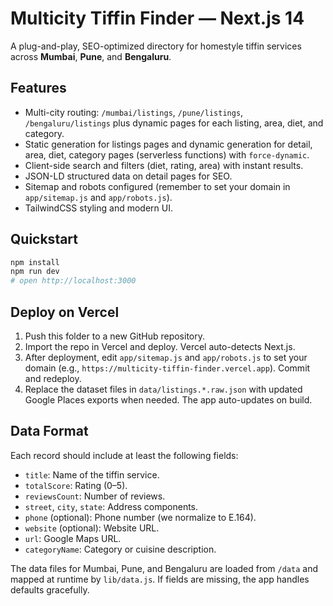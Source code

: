 # Multicity Tiffin Finder — Next.js 14

A plug-and-play, SEO-optimized directory for homestyle tiffin services across **Mumbai**, **Pune**, and **Bengaluru**.

## Features

- Multi-city routing: `/mumbai/listings`, `/pune/listings`, `/bengaluru/listings` plus dynamic pages for each listing, area, diet, and category.
- Static generation for listings pages and dynamic generation for detail, area, diet, category pages (serverless functions) with `force-dynamic`.
- Client-side search and filters (diet, rating, area) with instant results.
- JSON-LD structured data on detail pages for SEO.
- Sitemap and robots configured (remember to set your domain in `app/sitemap.js` and `app/robots.js`).
- TailwindCSS styling and modern UI.

## Quickstart

```bash
npm install
npm run dev
# open http://localhost:3000
```

## Deploy on Vercel

1. Push this folder to a new GitHub repository.
2. Import the repo in Vercel and deploy. Vercel auto-detects Next.js.
3. After deployment, edit `app/sitemap.js` and `app/robots.js` to set your domain (e.g., `https://multicity-tiffin-finder.vercel.app`). Commit and redeploy.
4. Replace the dataset files in `data/listings.*.raw.json` with updated Google Places exports when needed. The app auto-updates on build.

## Data Format

Each record should include at least the following fields:

- `title`: Name of the tiffin service.
- `totalScore`: Rating (0–5).
- `reviewsCount`: Number of reviews.
- `street`, `city`, `state`: Address components.
- `phone` (optional): Phone number (we normalize to E.164).
- `website` (optional): Website URL.
- `url`: Google Maps URL.
- `categoryName`: Category or cuisine description.

The data files for Mumbai, Pune, and Bengaluru are loaded from `/data` and mapped at runtime by `lib/data.js`. If fields are missing, the app handles defaults gracefully.